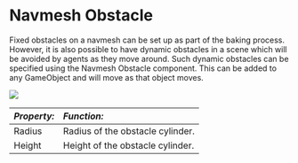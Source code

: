 Navmesh Obstacle
================


Fixed obstacles on a navmesh can be set up as part of the baking process. However, it is also possible to have dynamic obstacles in a scene which will be avoided by agents as they move around. Such dynamic obstacles can be specified using the Navmesh Obstacle component. This can be added to any GameObject and will move as that object moves.

![](http://docwiki.hq.unity3d.com/uploads/Main/NavMeshObstacle.png)  


|**_Property:_** |**_Function:_** |
|:---|:---|
|<span class=component>Radius</span>|Radius of the obstacle cylinder.|
|<span class=component>Height</span>|Height of the obstacle cylinder.|
